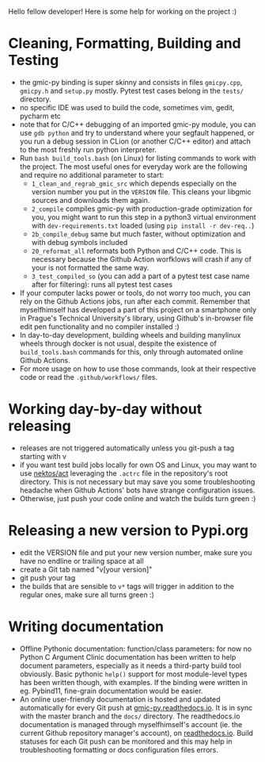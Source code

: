 Hello fellow developer!
Here is some help for working on the project :)

# Cleaning, Formatting, Building and Testing
- the gmic-py binding is super skinny and consists in files `gmicpy.cpp`, `gmicpy.h` and `setup.py` mostly. Pytest test cases belong in the `tests/` directory.
- no specific IDE was used to build the code, sometimes vim, gedit, pycharm etc
- note that for C/C++ debugging of an imported gmic-py module, you can use `gdb python` and try to understand where your segfault happened, or you run a debug session in CLion (or another C/C++ editor) and attach to the most freshly run python interpreter.
- Run `bash build_tools.bash` (on Linux) for listing commands to work with the project. The most useful ones for everyday work are the following and require no additional parameter to start:
  - `1_clean_and_regrab_gmic_src` which depends especially on the version number you put in the `VERSION` file. This cleans your libgmic sources and downloads them again.
  - `2_compile` compiles gmic-py with production-grade optimization for you, you might want to run this step in a python3 virtual environment with `dev-requirements.txt` loaded (using `pip install -r dev-req..`)
  - `2b_compile_debug` same but much faster, without optimization and with debug symbols included
  - `20_reformat_all` reformats both Python and C/C++ code. This is necessary because the Github Action worfklows will crash if any of your is not formatted the same way.
  - `3_test_compiled_so` (you can add a part of a pytest test case name after for filtering): runs all pytest test cases
- If your computer lacks power or tools, do not worry too much, you can rely on the Github Actions jobs, run after each commit. Remember that myselfhimself has developed a part of this project on a smartphone only in Prague's Technical University's library, using Github's in-browser file edit pen functionality and no compiler installed :)
- In day-to-day development, building wheels and building manylinux wheels through docker is not usual, despite the existence of `build_tools.bash` commands for this, only through automated online Github Actions.
- For more usage on how to use those commands, look at their respective code or read the `.github/workflows/` files.


# Working day-by-day without releasing
- releases are not triggered automatically unless you git-push a tag starting with v
- if you want test build jobs locally for own OS and Linux, you may want to use [nektos/act](https://github.com/nektos/act) leveraging the `.actrc` file in the repository's root directory. This is not necessary but may save you some troubleshooting headache when Github Actions' bots have strange configuration issues.
- Otherwise, just push your code online and watch the builds turn green :)

# Releasing a new version to Pypi.org
- edit the VERSION file and put your new version number, make sure you have no endline or trailing space at all
- create a Git tab named "v[your version]"
- git push your tag
- the builds that are sensible to `v*` tags will trigger in addition to the regular ones, make sure all turns green :)

# Writing documentation
- Offline Pythonic documentation: function/class parameters: for now no Python C Argument Clinic documentation has been written to help document parameters, especially as it needs a third-party build tool obviously. Basic pythonic `help()` support for most module-level types has been written though, with examples. If the binding were written in eg. Pybind11, fine-grain documentation would be easier.
- An online user-friendly documentation is hosted and updated automatically for every Git push at [gmic-py.readthedocs.io](https://gmic-py.readthedocs.io). It is in sync with the master branch and the `docs/` directory. The readthedocs.io documentation is managed through myselfhimself's account (ie. the current Github repository manager's account), on [readthedocs.io](https://readthedocs.io). Build statuses for each Git push can be monitored and this may help in troubleshooting formatting or docs configuration files errors.